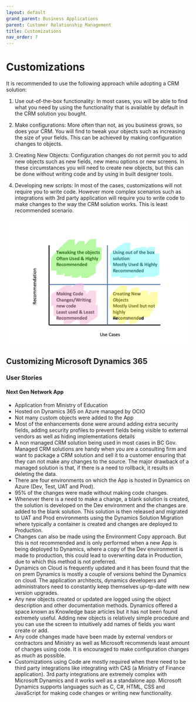 ```yaml
---
layout: default
grand_parent: Business Applications
parent: Customer Relationship Management
title: Customizations
nav_order: 7
---
```


# Customizations

 It is recommended to use the following approach while adopting a CRM solution:

 1. Use out-of-the-box functionality: In most cases, you will be able to find what you need by using the functionality that is available by default in the CRM solution you bought.

 2. Make configurations: More often than not, as you business grows, so does your CRM. You will find to tweak your objects such as increasing the size of your fields. This can be achieved by making configuration changes to objects.

 3. Creating New Objects: Configuration changes do not permit you to add new objects such as new fields, new menu options or new screens. In these circumstances you will need to create new objects, but this can be done without writing code and by using in built designer tools. 

 4. Developing new scripts: In most of the cases, customizations will not require you to write code. However more complex scenarios such as integrations with 3rd party application will require you to write code to make changes to the way the CRM solution works. This is least recommended scenario.

  ![](assets/images/customizations.png)

## Customizing Microsoft Dynamics 365

### User Stories

#### Next Gen Network App

- Application from Ministry of Education 
- Hosted on Dynamics 365 on Azure managed by OCIO
- Not many custom objects were added to the App
- Most of the enhancements done were around adding extra security fields, adding security profiles to prevent fields being visible to external vendors as well as hiding implementations details
- A non managed CRM solution being used in most cases in BC Gov. Managed CRM solutions are handy when you are a consulting firm and want to package a CRM solution and sell it to a customer ensuring that they can not make any changes to the source. The major drawback of a managed solution is that, if there is a need to rollback, it results in deleting the data.
- There are four environments on which the App is hosted in Dynamics on Azure (Dev, Test, UAT and Prod).
- 95% of the changes were made without making code changes.
- Whenever there is a need to make a change, a blank solution is created, the solution is developed on the Dev environment and the changes are added to the blank solution. This solution is then released and migrated to UAT and Prod environments using the Dynamics Solution Migration where typically a container is created and changes are deployed to Production.
- Changes can also be made using the Environment Copy approach. But this is not recommended and is only performed when a new App is being deployed to Dynamics, where a copy of the Dev environment is made to production, this could lead to overwriting data in Production, due to which this method is not preferred.
- Dynamics on Cloud is frequently updated and it has been found that the on prem Dynamics is mostly a couple of versions behind the Dynamics on cloud. The application architects, dynamics developers and administrators need to constantly keep themselves up-tp-date with new version upgrades.
- Any new objects created or updated are logged using the object description and other documentation methods. Dynamics offered a space known as Knowledge base articles but it has not been found extremely useful. Adding new objects is relatively simple procedure and you can use the screen to intuitively add names of fields you want create or add.
- Any code changes made have been made by external vendors or contractors and Ministry as well as Microsoft recommends least amount of changes using code. It is encouraged to make configuration changes as much as possible.
- Customizations using Code are mostly required when there need to be third party integrations like integrating with CAS (a Ministry of Finance application). 3rd party integrations are extremely complex with Microsoft Dynamics and it works well as a standalone app. Microsoft Dynamics supports languages such as C, C#, HTML, CSS and JavaScript for making code changes or writing new functionality.


